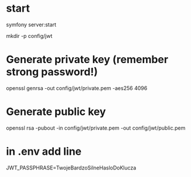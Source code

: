 # start
symfony server:start

mkdir -p config/jwt
# Generate private key (remember strong password!)
openssl genrsa -out config/jwt/private.pem -aes256 4096
# Generate public key
openssl rsa -pubout -in config/jwt/private.pem -out config/jwt/public.pem
# in .env add line
JWT_PASSPHRASE=TwojeBardzoSilneHasloDoKlucza
